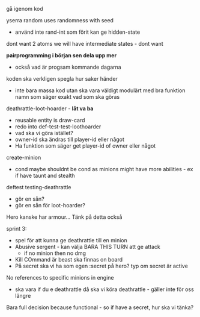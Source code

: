 gå igenom kod

yserra random uses randomness with seed
- använd inte rand-int som förit kan ge hidden-state

dont want 2 atoms we will have intermediate states - dont want

**pairprogramming i början sen dela upp mer**
- också vad är progsam kommande dagarna


koden ska verkligen spegla hur saker händer
- inte bara massa kod utan ska vara väldigt modulärt med bra funktion namn som säger exakt vad som ska göras

deathrattle-loot-hoarder - **låt va ba**
- reusable entity is draw-card
- redo into def-test-test-loothoarder
- vad ska vi göra istället?
- owner-id ska ändras till player-id eller något
- Ha funktion som säger get player-id of owner eller något


create-minion
- cond maybe shouldnt be cond as minions might have more abilities - ex if have taunt and stealth


deftest testing-deathrattle
- gör en sån?
- gör en sån för loot-hoarder?


Hero kanske har armour... Tänk på detta också


sprint 3:
- spel för att kunna ge deathrattle till en minion
- Abusive sergent - kan välja BARA THIS TURN att ge attack
	- if no minion then no dmg
- Kill COmmand är beast ska finnas on board
- På secret ska vi ha som egen :secret på hero? typ om secret är active

No references to specific minions in engine
- ska vara if du e deathrattle då ska vi köra deathrattle - gäller inte för oss längre


Bara full decision because functional - so if have a secret, hur ska vi tänka?